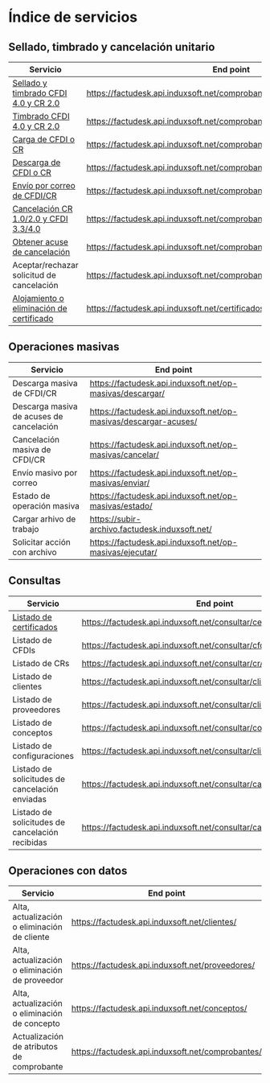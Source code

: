 # Índice de servicios #

## Sellado, timbrado y cancelación unitario ##

| Servicio | End point |
|----------|-----------|
| [Sellado y timbrado CFDI 4.0 y CR 2.0](sellar-y-timbrar.md) | https://factudesk.api.induxsoft.net/comprobantes/sellar-y-timbrar/ |
| [Timbrado CFDI 4.0 y CR 2.0](timbrar.md) | https://factudesk.api.induxsoft.net/comprobantes/timbrar/ |
| [Carga de CFDI o CR](subir.md) | https://factudesk.api.induxsoft.net/comprobantes/subir/ |
| [Descarga de CFDI o CR](descargar.md) | https://factudesk.api.induxsoft.net/comprobantes/descargar/ |
| [Envío por correo de CFDI/CR](enviar.md) | https://factudesk.api.induxsoft.net/comprobantes/enviar/ |
| [Cancelación CR 1.0/2.0 y CFDI 3.3/4.0](cancelar.md) | https://factudesk.api.induxsoft.net/comprobantes/cancelaciones/solicitar/ |
| [Obtener acuse de cancelación](acuse-cancelacion.md) | https://factudesk.api.induxsoft.net/comprobantes/cancelaciones/acuses/ |
| Aceptar/rechazar solicitud de cancelación | https://factudesk.api.induxsoft.net/comprobantes/cancelaciones/responder/ |
| [Alojamiento o eliminación de certificado](alojar-remover-cer.md) | https://factudesk.api.induxsoft.net/certificados/administrar/ |

## Operaciones masivas ##

| Servicio | End point |
|----------|-----------|
| Descarga masiva de CFDI/CR | https://factudesk.api.induxsoft.net/op-masivas/descargar/ |
| Descarga masiva de acuses de cancelación | https://factudesk.api.induxsoft.net/op-masivas/descargar-acuses/ |
| Cancelación masiva de CFDI/CR | https://factudesk.api.induxsoft.net/op-masivas/cancelar/ |
| Envío masivo por correo | https://factudesk.api.induxsoft.net/op-masivas/enviar/ |
| Estado de operación masiva | https://factudesk.api.induxsoft.net/op-masivas/estado/
| Cargar arhivo de trabajo | https://subir-archivo.factudesk.induxsoft.net/
| Solicitar acción con archivo | https://factudesk.api.induxsoft.net/op-masivas/ejecutar/

## Consultas ##
| Servicio | End point |
|----------|-----------|
| [Listado de certificados](consultar-certificados.md) | https://factudesk.api.induxsoft.net/consultar/certificados/
| Listado de CFDIs | https://factudesk.api.induxsoft.net/consultar/cfdi/
| Listado de CRs | https://factudesk.api.induxsoft.net/consultar/cr/
| Listado de clientes | https://factudesk.api.induxsoft.net/consultar/clientes/
| Listado de proveedores | https://factudesk.api.induxsoft.net/consultar/clientes/
| Listado de conceptos | https://factudesk.api.induxsoft.net/consultar/conceptos/
| Listado de configuraciones | https://factudesk.api.induxsoft.net/consultar/clientes/
| Listado de solicitudes de cancelación enviadas | https://factudesk.api.induxsoft.net/consultar/cancelaciones/enviadas/
| Listado de solicitudes de cancelación recibidas | https://factudesk.api.induxsoft.net/consultar/cancelaciones/recibidas/

## Operaciones con datos ##

| Servicio | End point |
|----------|-----------|
| Alta, actualización o eliminación de cliente | https://factudesk.api.induxsoft.net/clientes/
| Alta, actualización o eliminación de proveedor | https://factudesk.api.induxsoft.net/proveedores/
| Alta, actualización o eliminación de concepto | https://factudesk.api.induxsoft.net/conceptos/
| Actualización de atributos de comprobante | https://factudesk.api.induxsoft.net/comprobantes/


